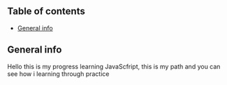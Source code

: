 ## Table of contents
* [General info](#general-info)


## General info
Hello this is my progress learning JavaScfript, this is my path and you can see how i learning through practice

	
	
